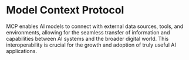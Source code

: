 # Model Context Protocol

MCP enables AI models to connect with external data sources, tools, and environments, allowing for the seamless transfer of information and capabilities between AI systems and the broader digital world. This interoperability is crucial for the growth and adoption of truly useful AI applications.